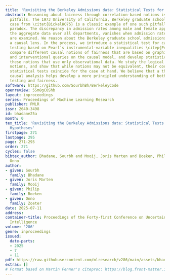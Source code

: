 ```yaml
---
title: 'Revisiting the Berkeley Admissions data: Statistical Tests for Causal Hypotheses'
abstract: Reasoning about fairness through correlation-based notions is rife with
  pitfalls. The 1973 University of California, Berkeley graduate school admissions
  case from \citet{BickelHO75} is a classic example of one such pitfall, namely Simpson’s
  paradox. The discrepancy in admission rates among male and female applicants, in
  the aggregate data over all departments, vanishes when admission rates per department
  are examined. We reason about the Berkeley graduate school admissions case through
  a causal lens. In the process, we introduce a statistical test for causal hypothesis
  testing based on Pearl’s instrumental-variable inequalities \citep{Pearl95}. We
  compare different causal notions of fairness that are based on graphical, counterfactual
  and interventional queries on the causal model, and develop statistical tests for
  these notions that use only observational data. We study the logical relations between
  notions, and show that while notions may not be equivalent, their corresponding
  statistical tests coincide for the case at hand. We believe that a thorough case-based
  causal analysis helps develop a more principled understanding of both causal hypothesis
  testing and fairness.
software: https://github.com/SourbhBh/BerkeleyCode
openreview: 5Sm8gC0Shb
layout: inproceedings
series: Proceedings of Machine Learning Research
publisher: PMLR
issn: 2640-3498
id: bhadane25a
month: 0
tex_title: 'Revisiting the Berkeley Admissions data: Statistical Tests for Causal
  Hypotheses'
firstpage: 271
lastpage: 295
page: 271-295
order: 271
cycles: false
bibtex_author: Bhadane, Sourbh and Mooij, Joris Marten and Boeken, Philip and Zoeter,
  Onno
author:
- given: Sourbh
  family: Bhadane
- given: Joris Marten
  family: Mooij
- given: Philip
  family: Boeken
- given: Onno
  family: Zoeter
date: 2025-07-11
address:
container-title: Proceedings of the Forty-first Conference on Uncertainty in Artificial
  Intelligence
volume: '286'
genre: inproceedings
issued:
  date-parts:
  - 2025
  - 7
  - 11
pdf: https://raw.githubusercontent.com/mlresearch/v286/main/assets/bhadane25a/bhadane25a.pdf
extras: []
# Format based on Martin Fenner's citeproc: https://blog.front-matter.io/posts/citeproc-yaml-for-bibliographies/
---
```


